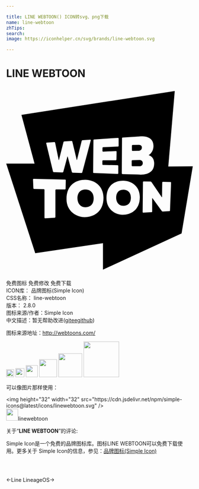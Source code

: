 ```yaml
---

title: LINE WEBTOON() ICON转svg、png下载
name: line-webtoon
zhTips: 
search: 
image: https://iconhelper.cn/svg/brands/line-webtoon.svg

---
```


# LINE WEBTOON  <small style="font-size: 60%;font-weight: 100"></small>

<div id="svg" class="svg-wrap">
<svg xmlns="http://www.w3.org/2000/svg" role="img" viewBox="0 0 24 24"><title>LINE WEBTOON icon</title><path d="M15.023 15.26c.695 0 1.014-.404 1.014-1.051 0-.551-.308-1.01-.984-1.01-.58 0-.912.404-.912 1.016 0 .543.32 1.045.882 1.045zM10.135 15.447c.764 0 1.113-.443 1.113-1.154 0-.604-.338-1.109-1.082-1.109-.637 0-1.002.445-1.002 1.115 0 .597.352 1.148.971 1.148zM24 10.201l-3.15.029.83-9.686L1.958 3.605l1.686 6.248H0l3.734 11.488 8.713-1.283v3.396l10.113-4.641L24 10.201zm-9.104-3.594c0-.049.039-.092.088-.094l1.879-.125.446-.029c.524-.035 1.634.063 1.634 1.236 0 .83-.619 1.184-.619 1.184s.75.189.707 1.092c0 1.602-1.943 1.389-1.943 1.389l-.225-.006-1.908-.053a.089.089 0 0 1-.086-.09l.027-4.504zm-3.675.243c0-.047.039-.09.088-.092l3.064-.203a.08.08 0 0 1 .087.08v.943c0 .049-.039.09-.087.092l-1.9.08a.094.094 0 0 0-.088.09l-.005.394a.083.083 0 0 0 .086.084l1.646-.066a.082.082 0 0 1 .086.084l-.02 1.012a.089.089 0 0 1-.089.086h-1.63a.089.089 0 0 0-.088.088v.416c0 .047.039.088.088.088l1.87.033a.09.09 0 0 1 .087.09v.951a.084.084 0 0 1-.087.084l-3.063-.123a.09.09 0 0 1-.087-.09l.042-4.121zm-6.01.312l.975-.064a.101.101 0 0 1 .105.08l.458 2.205c.01.047.027.047.039 0l.576-2.281a.132.132 0 0 1 .108-.09l.921-.061a.108.108 0 0 1 .109.078l.564 2.342c.012.047.029.047.041 0l.6-2.424a.131.131 0 0 1 .108-.092l.996-.064c.048-.004.077.031.065.078l-1.09 4.104a.113.113 0 0 1-.109.082l-1.121-.031a.12.12 0 0 1-.109-.086l-.535-1.965c-.012-.047-.033-.047-.045 0l-.522 1.934a.12.12 0 0 1-.11.082l-1.109-.031a.123.123 0 0 1-.108-.088l-.873-3.618c-.011-.047.019-.088.066-.09zm-.288 9.623v-3.561a.089.089 0 0 0-.087-.088l-1.252-.029a.095.095 0 0 1-.091-.09l-.046-1.125a.082.082 0 0 1 .083-.086l4.047.096c.048 0 .087.041.085.088l-.022 1.088a.093.093 0 0 1-.089.088l-1.139.004a.09.09 0 0 0-.087.088v3.447c0 .049-.039.09-.087.092l-1.227.07a.08.08 0 0 1-.088-.082zm2.834-2.379c0-1.918 1.321-2.482 2.416-2.482s2.339.73 2.339 2.316c0 1.9-1.383 2.482-2.416 2.482-1.033.001-2.339-.724-2.339-2.316zm5.139-.115c0-1.746 1.166-2.238 2.162-2.238s2.129.664 2.129 2.107c0 1.729-1.259 2.26-2.198 2.26s-2.093-.68-2.093-2.129zm7.259 1.711a.175.175 0 0 1-.139-.064l-1.187-1.631c-.029-.039-.053-.031-.053.018v1.67c0 .047-.039.09-.086.092l-1.052.061a.082.082 0 0 1-.087-.082l.039-3.842c0-.047.039-.086.088-.084l.881.02a.2.2 0 0 1 .137.074l1.293 1.902c.027.041.051.033.051-.014l.032-1.846a.087.087 0 0 1 .089-.086l.963.029c.047 0 .085.041.083.09l-.138 3.555a.097.097 0 0 1-.091.092l-.823.046zM16.258 8.23l.724-.014s.47.018.47-.434c0-.357-.411-.33-.411-.33l-.782.008a.09.09 0 0 0-.088.088v.598a.083.083 0 0 0 .087.084zM16.229 10.191h.99c.024 0 .35-.051.35-.404 0-.293-.229-.402-.441-.398l-.898.029a.089.089 0 0 0-.087.09v.596a.086.086 0 0 0 .086.087z"/></svg>
</div>
<detail full-name='line-webtoon'></detail>

<div class="detail-page">
<p>
<span><span class="badge-success badge">免费图标</span> <span class="badge-success badge">免费修改</span>  <span class="badge-success badge">免费下载</span> </span>
<br/>
<span>
ICON库：
<span class="badge-secondary badge">品牌图标(Simple Icon)</span> 
</span>
<br/>
<span>
CSS名称：
<span class="badge-secondary badge">line-webtoon</span> 
</span>

<br/>
<span>
版本：
<span class="badge-secondary badge">2.8.0</span> 
</span>
<br/>
<span>图标来源/作者：<span class="badge-light badge">Simple Icon</span></span> 
<br/>
<span class="zh-detail">中文描述：暂无<span class="help-link"><span>帮助改进</span>(<a href="https://gitee.com/liuwave/icon-helper/edit/master/json/brands/line-webtoon.json" target="_blank" rel="noopener noreferrer">gitee</a><a href="https://github.com/liuwave/icon-helper/edit/master/json/brands/line-webtoon.json" target="_blank" rel="noopener noreferrer">github</a></span>)</span><br/>
</p>
</div><div class="description description alert alert-light"><p>图标来源地址：<a href="http://webtoons.com/" target="_blank" rel="noopener noreferrer">http://webtoons.com/</a></p></div>
<div class="alert alert-dark">
<img height="21" width="21" src="https://cdn.jsdelivr.net/npm/simple-icons@latest/icons/linewebtoon.svg" />
<img height="24" width="24" src="https://cdn.jsdelivr.net/npm/simple-icons@latest/icons/linewebtoon.svg" />
<img height="32" width="32" src="https://cdn.jsdelivr.net/npm/simple-icons@latest/icons/linewebtoon.svg" />
<img height="48" width="48" src="https://cdn.jsdelivr.net/npm/simple-icons@latest/icons/linewebtoon.svg" />
<img height="64" width="64" src="https://cdn.jsdelivr.net/npm/simple-icons@latest/icons/linewebtoon.svg" />
<img height="96" width="96" src="https://cdn.jsdelivr.net/npm/simple-icons@latest/icons/linewebtoon.svg" />

</div>
<div>
  <p>可以像图片那样使用：    
  </p>
  <div class="alert alert-primary" style="font-size: 14px">
    &lt;img height="32" width="32" src="https://cdn.jsdelivr.net/npm/simple-icons@latest/icons/linewebtoon.svg" /&gt;
    <copy-btn content='<img height="32" width="32" src="https://cdn.jsdelivr.net/npm/simple-icons@latest/icons/linewebtoon.svg" />'></copy-btn>
  </div>
  <div class="alert alert-secondary">
    <img height="32" width="32" src="https://cdn.jsdelivr.net/npm/simple-icons@latest/icons/linewebtoon.svg" />linewebtoon
    <copy-btn content="linewebtoon" btn-title="复制图标名称"></copy-btn>
  </div>
</div>
<div class="icon-detail__container">
<p>关于“<b>LINE WEBTOON</b>”的评论:</p>
</div>
<Vssue title="关于“LINE WEBTOON”的评论" />
<div><p>Simple Icon是一个免费的品牌图标库。图标LINE WEBTOON可以免费下载使用。更多关于  Simple Icon的信息，参见：<a target="_blank" href="https://iconhelper.cn/brands.html">品牌图标(Simple Icon)</a>
</p></div>


<div style="padding:2rem 0 " class="page-nav"><p class="inner"><span class="prev">←<router-link to="/icon/line.html">Line</router-link></span> <span class="next"><router-link to="/icon/lineageos.html">LineageOS</router-link>→</span></p></div>
